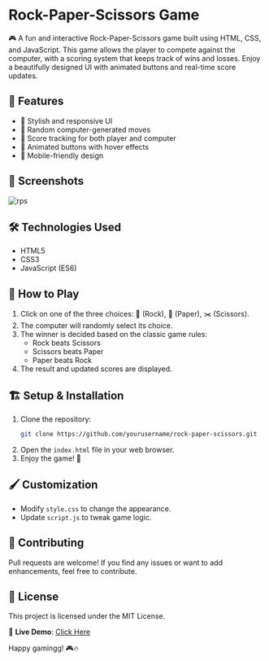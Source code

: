 # Rock-Paper-Scissors Game

🎮 A fun and interactive Rock-Paper-Scissors game built using HTML, CSS, and JavaScript. This game allows the player to compete against the computer, with a scoring system that keeps track of wins and losses. Enjoy a beautifully designed UI with animated buttons and real-time score updates.

## 🚀 Features
- 🎨 Stylish and responsive UI
- 🤖 Random computer-generated moves
- 🔢 Score tracking for both player and computer
- 🌟 Animated buttons with hover effects
- 📱 Mobile-friendly design

## 📸 Screenshots
![rps](https://github.com/user-attachments/assets/d3d889a6-1439-4d00-9d8d-06ec61ac5ced)

## 🛠️ Technologies Used
- HTML5
- CSS3
- JavaScript (ES6)

## 📜 How to Play
1. Click on one of the three choices: 👊 (Rock), 📜 (Paper), ✂️ (Scissors).
2. The computer will randomly select its choice.
3. The winner is decided based on the classic game rules:
   - Rock beats Scissors
   - Scissors beats Paper
   - Paper beats Rock
4. The result and updated scores are displayed.

## 🏗️ Setup & Installation
1. Clone the repository:
   ```bash
   git clone https://github.com/yourusername/rock-paper-scissors.git
   ```
2. Open the `index.html` file in your web browser.
3. Enjoy the game! 🎉

## 🖌️ Customization
- Modify `style.css` to change the appearance.
- Update `script.js` to tweak game logic.

## 🤝 Contributing
Pull requests are welcome! If you find any issues or want to add enhancements, feel free to contribute.

## 📜 License
This project is licensed under the MIT License.

🔗 **Live Demo**: [Click Here](https://sandeepbehera21.github.io/Rock-Paper-Scissors-Game/) 

Happy gamingg! 🎮🔥

